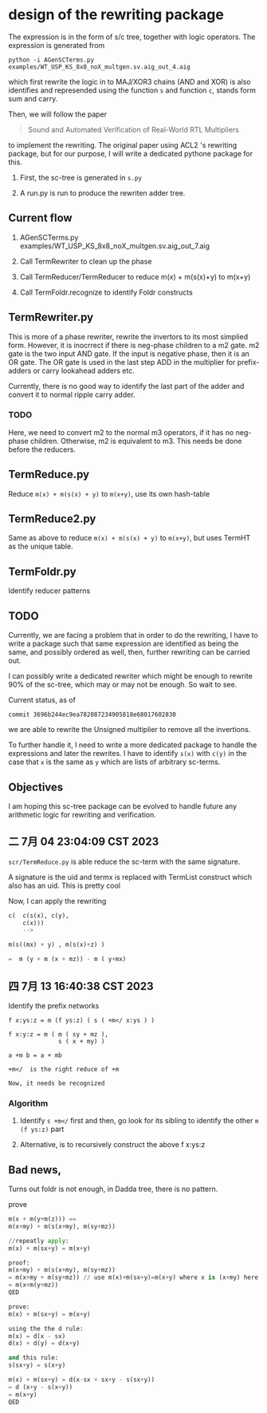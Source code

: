 

# design of the rewriting package



The expression is in the form of s/c tree, together with logic
operators. The expression is generated from 

```
python -i AGenSCTerms.py examples/WT_USP_KS_8x8_noX_multgen.sv.aig_out_4.aig 
```

which first rewrite the logic in to MAJ/XOR3 chains (AND and XOR) is
also identifies and represended using the function `s` and function
`c`, stands form sum and carry.

Then, we will follow the paper

> Sound and Automated Verification of Real-World RTL Multipliers

to implement the rewriting. The original paper using ACL2 's rewriting
package, but for our purpose, I will write a dedicated pythone package
for this.

1. First, the sc-tree is generated in `s.py`

2. A run.py is run to produce the rewriten adder tree.

## Current flow

1. AGenSCTerms.py examples/WT_USP_KS_8x8_noX_multgen.sv.aig_out_7.aig 

2. Call TermRewriter to clean up the phase

3. Call TermReducer/TermReducer to reduce m(x) + m(s(x)+y) to m(x+y)

4. Call TermFoldr.recognize to identify Foldr constructs 

## TermRewriter.py

This is more of a phase rewriter, rewrite the invertors to its most
simplied form. However, it is inocrrect if there is neg-phase children
to a m2 gate. m2 gate is the two input AND gate. If the input is
negative phase, then it is an OR gate. The OR gate is used in the last
step ADD in the multiplier for prefix-adders or carry lookahead adders
etc. 

Currently, there is no good way to identify the last part of the adder
and convert it to normal ripple carry adder.

### TODO 

Here, we need to convert m2 to the normal m3 operators, if it has no
neg-phase children. Otherwise, m2 is equivalent to m3. This needs be
done before the reducers.

## TermReduce.py
Reduce `m(x) + m(s(x) + y)` to  `m(x+y)`, use its own hash-table
## TermReduce2.py

Same as above to reduce `m(x) + m(s(x) + y)` to `m(x+y)`, but uses
TermHT as the unique table.

## TermFoldr.py

Identify reducer patterns

## TODO

Currently, we are facing a problem that in order to do the rewriting,
I have to write a package such that same expression are identified as
being the same, and possibly ordered as well, then, further rewriting
can be carried out.

I can possibly write a dedicated rewriter which might be enough to
rewrite 90% of the sc-tree, which may or may not be enough. So wait to see.

Current status, as of 

```
commit 3696b244ec9ea782087234905818e68017602830
```

we are able to rewrite the Unsigned multiplier to remove all the
invertions.

To further handle it, I need to write a more dedicated package to
handle the expressions and later the rewrites. I have to identify
`s(x)` with `c(y)` in the case that `x` is the same as `y` which are
lists of arbitrary sc-terms.

## Objectives

I am hoping this sc-tree package can be evolved to handle future any
arithmetic logic for rewriting and verification.



## 二 7月 04 23:04:09 CST 2023

`scr/TermReduce.py` is able reduce the sc-term with the same
signature.

A signature is the uid and termx is replaced with TermList construct
which also has an uid. This is pretty cool

Now, I can apply the rewriting

``` python
c(  c(s(x), c(y), 
    c(x)))
    --> 
```

``` python
m(s((mx) + y) , m(s(x)+z) )

=  m (y + m (x + mz)) - m ( y+mx)

```
<!-- this is a fold, and needs be recognized -->


## 四 7月 13 16:40:38 CST 2023

Identify the prefix networks

```
f x:ys:z = m (f ys:z) ( s ( +m</ x:ys ) )
               
f x:y:z = m ( m ( sy + mz ),
              s ( x + my) )
              
a +m b = a + mb

+m</  is the right reduce of +m 
              
Now, it needs be recognized
```
               

### Algorithm
    
1. Identify `s +m</` first and then, go look for its sibling to identify
   the other `m (f ys:z)` part

2. Alternative, is to recursively construct the above f x:ys:z 


## Bad news,

Turns out foldr is not enough, in Dadda tree, there is no pattern.

prove 

``` python
m(x + m(y+m(z))) == 
m(x+my) + m(s(x+my), m(sy+mz))

//repeatly apply:
m(x) + m(sx+y) = m(x+y)

proof:
m(x+my) + m(s(x+my), m(sy+mz)) 
= m(x+my + m(sy+mz)) // use m(x)+m(sx+y)=m(x+y) where x is (x+my) here
= m(x+m(y+mz))
QED

prove: 
m(x) + m(sx+y) = m(x+y)

using the the d rule:
m(x) = d(x - sx)
d(x) + d(y) = d(x+y)

and this rule:
s(sx+y) = s(x+y)

m(x) + m(sx+y) = d(x-sx + sx+y - s(sx+y))
= d (x+y - s(x+y)) 
= m(x+y) 
QED
```

